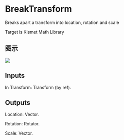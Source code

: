 # BreakTransform

Breaks apart a transform into location, rotation and scale

Target is Kismet Math Library

## 图示

![]($-20221218-19552973.png)

## Inputs

In Transform: Transform (by ref).  

## Outputs

Location: Vector.

Rotation: Rotator.

Scale: Vector.

